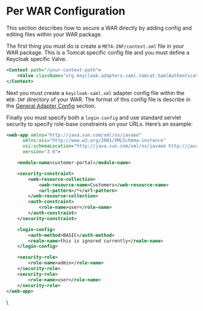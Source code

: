 # Per WAR Configuration

This section describes how to secure a WAR directly by adding config and editing files within your WAR package.

The first thing you must do is create a `META-INF/context.xml` file in your WAR package. This is a Tomcat specific config file and you must define a Keycloak specific Valve.

```xml
<Context path="/your-context-path">
    <Valve className="org.keycloak.adapters.saml.tomcat.SamlAuthenticatorValve"/>
</Context>
```

Next you must create a `keycloak-saml.xml` adapter config file within the `WEB-INF` directory of your WAR. The format of this config file is describe in the [General Adapter Config](https://wjw465150.gitbooks.io/keycloak-documentation/content/securing\_apps/topics/saml/java/general-config.html#\_saml-general-config) section.

Finally you must specify both a `login-config` and use standard servlet security to specify role-base constraints on your URLs. Here’s an example:

```xml
<web-app xmlns="http://java.sun.com/xml/ns/javaee"
      xmlns:xsi="http://www.w3.org/2001/XMLSchema-instance"
      xsi:schemaLocation="http://java.sun.com/xml/ns/javaee http://java.sun.com/xml/ns/javaee/web-app_3_0.xsd"
      version="3.0">

	<module-name>customer-portal</module-name>

    <security-constraint>
        <web-resource-collection>
            <web-resource-name>Customers</web-resource-name>
            <url-pattern>/*</url-pattern>
        </web-resource-collection>
        <auth-constraint>
            <role-name>user</role-name>
        </auth-constraint>
    </security-constraint>

    <login-config>
        <auth-method>BASIC</auth-method>
        <realm-name>this is ignored currently</realm-name>
    </login-config>

    <security-role>
        <role-name>admin</role-name>
    </security-role>
    <security-role>
        <role-name>user</role-name>
    </security-role>
</web-app>
```

\

